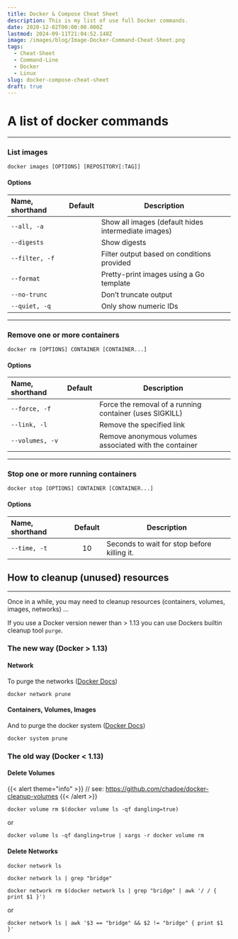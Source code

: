 ```yaml
---
title: Docker & Compose Cheat Sheet
description: This is my list of use full Docker commands.
date: 2020-12-02T00:00:00.000Z
lastmod: 2024-09-11T21:04:52.148Z
image: /images/blog/Image-Docker-Command-Cheat-Sheet.png
tags:
  - Cheat-Sheet
  - Command-Line
  - Docker
  - Linux
slug: docker-compose-cheat-sheet
draft: true
---
```


# A list of docker commands

---

### List images

```Shell
docker images [OPTIONS] [REPOSITORY[:TAG]]
```

#### Options

| Name, shorthand | Default  | Description                                         |
| :-------------- | :------: | --------------------------------------------------- |
| `--all, -a`     |          | Show all images (default hides intermediate images) | 
| `--digests`     |          | Show digests                                        | 
| `--filter, -f`  |          | Filter output based on conditions provided          |
| `--format`      |          | Pretty-print images using a Go template             |
| `--no-trunc`    |          | Don’t truncate output                               |
| `--quiet, -q`   |          | Only show numeric IDs                               |

---

### Remove one or more containers

```Shell
docker rm [OPTIONS] CONTAINER [CONTAINER...]
```

#### Options

| Name, shorthand | Default | Description                                             |
|:----------------|:-------:| ------------------------------------------------------- | 
|`--force, -f`    |         | Force the removal of a running container (uses SIGKILL) |
|`--link, -l`     |         | Remove the specified link                               |
|`--volumes, -v`  |         | Remove anonymous volumes associated with the container  |

---

### Stop one or more running containers

```Shell
docker stop [OPTIONS] CONTAINER [CONTAINER...]
```

#### Options

| Name, shorthand | Default | Description                                 |
|:----------------|:-------:| ------------------------------------------- | 
|`--time, -t`     | 10      | Seconds to wait for stop before killing it. |

## How to cleanup (unused) resources

---

Once in a while, you may need to cleanup resources (containers, volumes, images, networks) ...

If you use a Docker version newer than > 1.13 you can use Dockers builtin cleanup tool `purge`.

### The new way (Docker > 1.13)

#### Network

To purge the networks ([Docker Docs](https://docs.docker.com/engine/reference/commandline/network_prune))

```Shell
docker network prune
```

#### Containers, Volumes, Images

And to purge the docker system ([Docker Docs](https://docs.docker.com/engine/reference/commandline/system_prune))

```Shell
docker system prune
```

### The old way (Docker < 1.13)

#### Delete Volumes

{{< alert theme="info" >}} // see: https://github.com/chadoe/docker-cleanup-volumes {{< /alert >}}

```Shell
docker volume rm $(docker volume ls -qf dangling=true)
```

or

```Shell
docker volume ls -qf dangling=true | xargs -r docker volume rm
```

#### Delete Networks

```Shell
docker network ls
```

```Shell
docker network ls | grep "bridge"
```

```Shell
docker network rm $(docker network ls | grep "bridge" | awk '/ / { print $1 }')
```

or

```Shell
docker network ls | awk '$3 == "bridge" && $2 != "bridge" { print $1 }'
```
